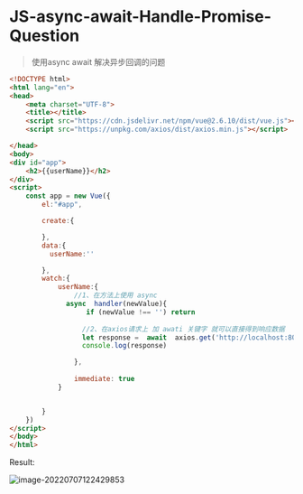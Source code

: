 # JS-async-await-Handle-Promise-Question

> 使用async  await 解决异步回调的问题

```html
<!DOCTYPE html>
<html lang="en">
<head>
    <meta charset="UTF-8">
    <title></title>
    <script src="https://cdn.jsdelivr.net/npm/vue@2.6.10/dist/vue.js"></script>
    <script src="https://unpkg.com/axios/dist/axios.min.js"></script>

</head>
<body>
<div id="app">
    <h2>{{userName}}</h2>
</div>
<script>
    const app = new Vue({
        el:"#app",

        create:{

        },
        data:{
          userName:''

        },
        watch:{
            userName:{
                //1、在方法上使用 async
              async  handler(newValue){
                   if (newValue !== '') return
                  
                  //2、在axios请求上 加 awati 关键字 就可以直接得到响应数据
                  let response =  await  axios.get('http://localhost:8080/getUserName')
                  console.log(response)

                },
            
                immediate: true
            }


        }
    })
</script>
</body>
</html>
```

Result:

![image-20220707122429853](C:/Users/wangnaixing/AppData/Roaming/Typora/typora-user-images/image-20220707122429853.png)